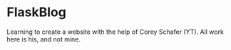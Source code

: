 # FlaskBlog
Learning to create a website with the help of Corey Schafer (YT). All work here is his, and not mine. 
